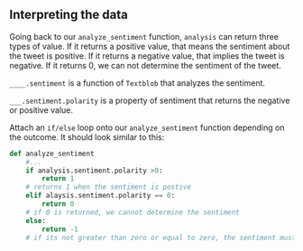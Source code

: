 <!--title="Analyze Polarity"-->

## Interpreting the data

Going back to our `analyze_sentiment` function, `analysis` can return three types of value. If it returns a positive value, that means the sentiment about the tweet is positive. If it returns a negative value, that implies the tweet is negative. If it returns 0, we can not determine the sentiment of the tweet. 

`____.sentiment` is a function of `Textblob` that analyzes the sentiment. 

`___.sentiment.polarity` is a property of sentiment that returns the negative or positive value.

Attach an `if/else` loop onto our `analyze_sentiment` function depending on the outcome. It should look similar to this:

```python
def analyze_sentiment 
	#...
    if analysis.sentiment.polarity >0:
        return 1
    # returns 1 when the sentiment is postive 
    elif alaysis.sentiment.polarity == 0:
        return 0
    # if 0 is returned, we cannot determine the sentiment
    else: 
        return -1
    # if its not greater than zero or equal to zero, the sentiment must be positive. 
```


